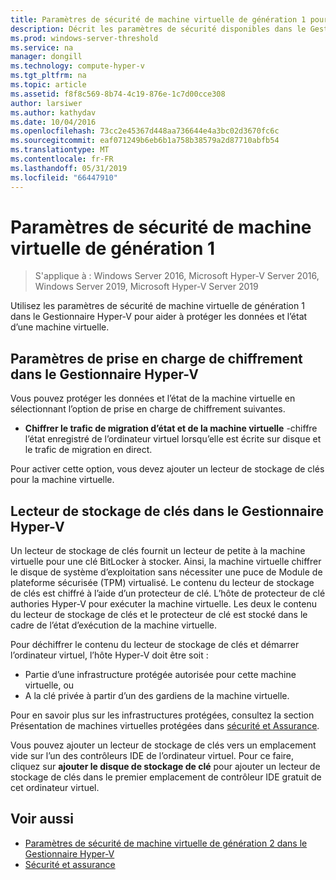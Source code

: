 ```yaml
---
title: Paramètres de sécurité de machine virtuelle de génération 1 pour Hyper-V
description: Décrit les paramètres de sécurité disponibles dans le Gestionnaire Hyper-V pour les machines virtuelles de génération 1
ms.prod: windows-server-threshold
ms.service: na
manager: dongill
ms.technology: compute-hyper-v
ms.tgt_pltfrm: na
ms.topic: article
ms.assetid: f8f8c569-8b74-4c19-876e-1c7d00cce308
author: larsiwer
ms.author: kathydav
ms.date: 10/04/2016
ms.openlocfilehash: 73cc2e45367d448aa736644e4a3bc02d3670fc6c
ms.sourcegitcommit: eaf071249b6eb6b1a758b38579a2d87710abfb54
ms.translationtype: MT
ms.contentlocale: fr-FR
ms.lasthandoff: 05/31/2019
ms.locfileid: "66447910"
---
```

# <a name="generation-1-virtual-machine-security-settings"></a>Paramètres de sécurité de machine virtuelle de génération 1

>S'applique à : Windows Server 2016, Microsoft Hyper-V Server 2016, Windows Server 2019, Microsoft Hyper-V Server 2019

Utilisez les paramètres de sécurité de machine virtuelle de génération 1 dans le Gestionnaire Hyper-V pour aider à protéger les données et l’état d’une machine virtuelle.

## <a name="encryption-support-settings-in-hyper-v-manager"></a>Paramètres de prise en charge de chiffrement dans le Gestionnaire Hyper-V

Vous pouvez protéger les données et l’état de la machine virtuelle en sélectionnant l’option de prise en charge de chiffrement suivantes.

- **Chiffrer le trafic de migration d’état et de la machine virtuelle** -chiffre l’état enregistré de l’ordinateur virtuel lorsqu’elle est écrite sur disque et le trafic de migration en direct.

Pour activer cette option, vous devez ajouter un lecteur de stockage de clés pour la machine virtuelle.

## <a name="key-storage-drive-in-hyper-v-manager"></a>Lecteur de stockage de clés dans le Gestionnaire Hyper-V

Un lecteur de stockage de clés fournit un lecteur de petite à la machine virtuelle pour une clé BitLocker à stocker. Ainsi, la machine virtuelle chiffrer le disque de système d’exploitation sans nécessiter une puce de Module de plateforme sécurisée (TPM) virtualisé. Le contenu du lecteur de stockage de clés est chiffré à l’aide d’un protecteur de clé. L’hôte de protecteur de clé authories Hyper-V pour exécuter la machine virtuelle. Les deux le contenu du lecteur de stockage de clés et le protecteur de clé est stocké dans le cadre de l’état d’exécution de la machine virtuelle.

Pour déchiffrer le contenu du lecteur de stockage de clés et démarrer l’ordinateur virtuel, l’hôte Hyper-V doit être soit :

- Partie d’une infrastructure protégée autorisée pour cette machine virtuelle, ou
- A la clé privée à partir d’un des gardiens de la machine virtuelle.

Pour en savoir plus sur les infrastructures protégées, consultez la section Présentation de machines virtuelles protégées dans [sécurité et Assurance](../../../security/Security-and-Assurance.md).

Vous pouvez ajouter un lecteur de stockage de clés vers un emplacement vide sur l’un des contrôleurs IDE de l’ordinateur virtuel. Pour ce faire, cliquez sur **ajouter le disque de stockage de clé** pour ajouter un lecteur de stockage de clés dans le premier emplacement de contrôleur IDE gratuit de cet ordinateur virtuel.

## <a name="see-also"></a>Voir aussi

- [Paramètres de sécurité de machine virtuelle de génération 2 dans le Gestionnaire Hyper-V](Generation-2-virtual-machine-security-settings-for-hyper-v.md)
- [Sécurité et assurance](../../../security/Security-and-Assurance.md)